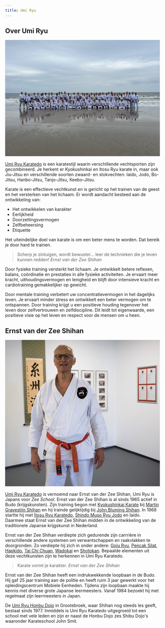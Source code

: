 ```yaml
---
title: Umi Ryu
---
```


## Over Umi Ryu

![Umi Ryu Groepsfoto](../img/groepsfoto.jpeg)

[Umi Ryu Karatedo](https://umiryu.nl/) is een karatestijl waarin verschillende vechtsporten zijn gecombineerd. Je herkent er Kyokushinkai en Itosu Ryu karate in, maar ook Jiu-Jitsu en verschillende soorten zwaard- en stokvechten: Iaido, Jodo, Bo-Jitsu, Hanbo-Jitsu, Tanjo-Jitsu, Keebo-Jitsu.

Karate is een effectieve vechtkunst en is gericht op het trainen van de geest en het versterken van het lichaam. Er wordt aandacht besteed aan de ontwikkeling van:

- Het ontwikkelen van karakter
- Eerlijkheid
- Doorzettingsvermogen
- Zelfbeheersing
- Etiquette

Het uiteindelijke doel van karate is om een beter mens te worden. Dat bereik je door hard te trainen.

> Scherp je zintuigen, wordt bewuster… leer de technieken die je leven kunnen redden! <cite>Ernst van der Zee Shihan</cite>

Door fysieke training versterkt het lichaam. Je ontwikkelt betere reflexen, balans, coördinatie en prestaties in alle fysieke activiteiten. Je ervaart meer kracht, uithoudingsvermogen en lenigheid en blijft door intensieve kracht en cardiotraining gemakkelijker op gewicht.

Door mentale training verbetert uw concentratievermogen in het dagelijks leven. Je ervaart minder stress en ontwikkelt een beter vermogen om te ontspannen. Door training krijgt u een positieve houding tegenover het leven door zelfvertrouwen en zelfdiscipline. Dit leidt tot eigenwaarde, een positieve visie op het leven en respect voor de mensen om u heen.

## Ernst van der Zee Shihan

![Ernst van der Zee Shihan](../img/ernstvanderzee-shihan.jpg)

[Umi Ryu Karatedo](https://umiryu.nl/) is vernoemd naar Ernst van der Zee Shihan, Umi Ryu is Japans voor _Zee School_. Ernst van der Zee Shihan is al sinds 1965 actief in Budo (krijgskunsten). Zijn training begon met [Kyokushinkai Karate](https://ibk-kyokushin.nl/) bij [Martin Gravestijn Shihan](https://www.smr-jodo.nl/m-g-gravestijn/) en hij trainde gelijktijdig bij [John Bluming Shihan](https://www.jonbluming.nl/). In 1968 startte hij met [Itosu Ryu Karatedo](https://itosuryu.nl/), [Shindo Muso Ryu Jodo](https://www.smr-jodo.nl/) en Iaido. Daarmee staat Ernst van der Zee Shihan midden in de ontwikkeling van de traditionele Japanse krijgskunst in Nederland.

Ernst van der Zee Shihan verdiepte zich gedurende zijn carrrière in verschillende andere systemen om verwantschappen en raakvlakken te doorgronden. Zo verdiepte hij zich in onder andere: [Goju Ryu](https://www.iogkf.nl/goju-ryu/), [Pencak Silat](https://npsf.nl/), [Hapkido](https://www.hapkidobond.nl/), [Tai Chi Chuan](https://www.itcca.nl/), [Wadokai](https://wadokai.nl/) en [Shotokan](https://platformshotokannederland.nl/). Bepaalde elementen uit deze vechtkunsten zijn te herkennen in Umi Ryu Karatedo.

> Karate vormt je karakter. <cite>Ernst van der Zee Shihan</cite>

Ernst van der Zee Shihan heeft een indrukwekkende loopbaan in de Budo. Hij gaf 25 jaar training aan de politie en heeft ruim 3 jaar gewerkt voor het opleidingscentrum Mobiele Eenheden. Tijdens zijn loopbaan maakte hij kennis met diverse grote Japanse leermeesters. Vanaf 1984 bezoekt hij met regelmaat zijn leermeesters in Japan.

De [Umi Ryu Honbu Dojo](https://umiryu.nl/) in Grootebroek, waar Shihan nog steeds les geeft, bestaat sinds 1977. Inmiddels is Umi Ryu Karatedo uitgegroeid tot een school met vele leden en zijn er naast de Honbu Dojo zes Shibu Dojo's waaronder Karateschool John Smit.
